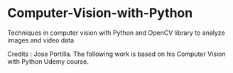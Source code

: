 # Computer-Vision-with-Python
Techniques in computer vision with Python and OpenCV library to analyze images and video data


Credits : Jose Portilla. The following work is based on his Computer Vision with Python Udemy course.
